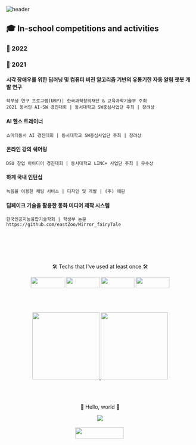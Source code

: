 ![header](https://capsule-render.vercel.app/api?type=waving&color=auto&height=250&section=header&text=77r77ung&fontSize=70&descAlign=20)


## 🎓 In-school competitions and activities


### 📑 2022
####

### 📑 2021
#### 시각 장애우를 위한 딥러닝 및 컴퓨터 비전 알고리즘 기반의 유통기한 자동 알림 챗봇 개발 연구
```
학부생 연구 프로그램(URP)| 한국과학창의재단 & 교육과학기술부 주최
2021 동서인 AI·SW 경진대회 | 동서대학교 SW중심사업단 주최 | 장려상
```

#### AI 헬스 트레이너
```
쇼미더동서 AI 경진대회 | 동서대학교 SW중심사업단 주최 | 장려상
```

#### 온라인 강의 쉐어링
```
DSU 창업 아이디어 경진대회 | 동서대학교 LINC+ 사업단 주최 | 우수상
```

#### 하계 국내 인턴십
```
녹음을 이용한 채팅 서비스 | 디자인 및 개발 | (주) 에핀
```

#### 딥페이크 기술을 활용한 동화 미디어 제작 시스템
```
한국인공지능융합기술학회 | 학생부 논문
https://github.com/eastZoo/Mirror_fairyTale
```

<br/><br/><br/><br/>

<div align=center>
  <p>🛠 Techs that I've used at least once 🛠</p>
  <p>
    <img src="https://img.shields.io/badge/Python-3766AB?style=flat-square&logo=Python&logoColor=white" height = '30' width = '90'/>
    <img src="https://img.shields.io/badge/Java-007396?style=flat-square&logo=Java&logoColor=white" height = '30' width = '90'/>
    <img src="https://img.shields.io/badge/C-F26822?style=flat-square&logo=C&logoColor=white" height = '30' width = '90'/>
    <img src="https://img.shields.io/badge/JavaScirpt-007396?style=flat-square&logo=JavaScript&logoColor=white" height = '30' width = '90'/>
  </p>
</div>

<br/><br/>

<div align=center>
  <a href = 'https://github.com/77r77ung'>
    <img height = '180em' src = "https://github-readme-stats.vercel.app/api?username=77r77ung&theme=buefy&show_icons=true"/>
    <img height = '180em' src = "https://github-readme-stats.vercel.app/api/top-langs/?username=77r77ung"/>
  </a>
</div>
  
<br/><br/>

<div align=center>
  <p> 🤗 Hello, world 🤗 </p>
  <a href="https://hits.seeyoufarm.com"><img src="https://hits.seeyoufarm.com/api/count/incr/badge.svg?url=https%3A%2F%2Fgithub.com%2F77r77ung&count_bg=%23B5C9FF&title_bg=%23B1E5A3&icon=instacart.svg&icon_color=%23FF9300&title=hello%2C+world%21&edge_flat=false"/></a>
</div>

<br/>

<div align=center>
  <a href = 'https://www.instagram.com/https://www.instagram.com/o.cao_/'>
    <img src="https://img.shields.io/badge/Instagram-E4405F?style=flat-square&logo=Instagram&logoColor=white&link=https://www.instagram.com/https://www.instagram.com/o.cao_/" height = '30' width = '130'/></a>&nbsp
</div>
